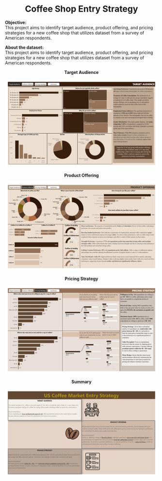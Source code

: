 <h1 style="text-align:center; font-weight:bold;">Coffee Shop Entry Strategy</h1>

**Objective:**  
This project aims to identify target audience, product offering, and pricing strategies for a new coffee shop that utilizes dataset from a survey of American respondents.

**About the dataset:**  
This project aims to identify target audience, product offering, and pricing strategies for a new coffee shop that utilizes dataset from a survey of American respondents.

<div style="text-align:center">
    <p style="font-weight:bold;">Target Audience</p>
    <img src="screenshots/0001.jpg" alt="Target Audience" title="Target Audience" />
</div>

<div style="text-align:center">
    <p style="font-weight:bold;">Product Offering</p>
    <img src="screenshots/0002.jpg" alt="Product Offering" title="Product Offering" />
</div>

<div style="text-align:center">
    <p style="font-weight:bold;">Pricing Strategy</p>
    <img src="screenshots/0003.jpg" alt="Pricing Strategy" title="Pricing Strategy" />
</div>

<div style="text-align:center">
    <p style="font-weight:bold;">Summary</p>
    <img src="screenshots/0004.jpg" alt="Summary" title="Summary" />
</div>


